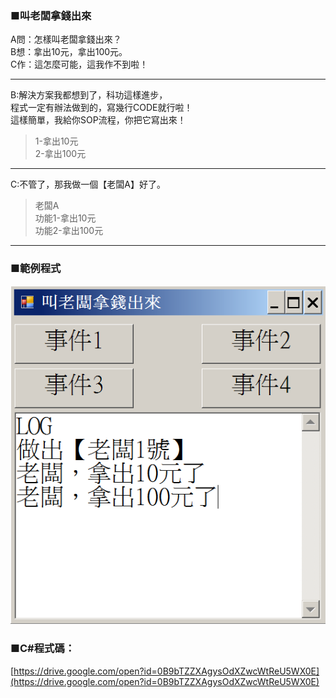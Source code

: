 ### ■叫老闆拿錢出來

A問：怎樣叫老闆拿錢出來？  
B想：拿出10元，拿出100元。  
C作：這怎麼可能，這我作不到啦！  

---

B:解決方案我都想到了，科功這樣進步，  
程式一定有辦法做到的，寫幾行CODE就行啦！  
這樣簡單，我給你SOP流程，你把它寫出來！

> 1-拿出10元  
> 2-拿出100元

---

C:不管了，那我做一個【老闆A】好了。

> 老闆A  
> 功能1-拿出10元  
> 功能2-拿出100元

---

### ■範例程式

![](/assets/002_1_叫老闆拿錢出來_20170801.PNG)

### ■C\#程式碼：

[https://drive.google.com/open?id=0B9bTZZXAgysOdXZwcWtReU5WX0E](https://drive.google.com/open?id=0B9bTZZXAgysOdXZwcWtReU5WX0E)

